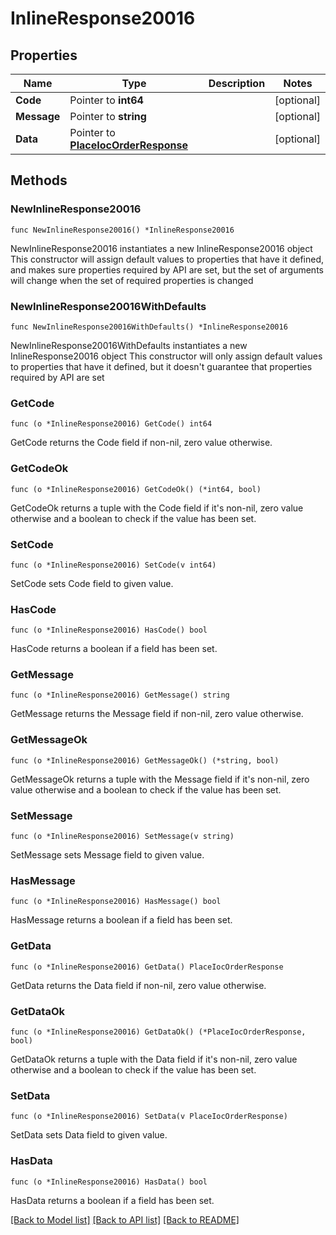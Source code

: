 # InlineResponse20016

## Properties

Name | Type | Description | Notes
------------ | ------------- | ------------- | -------------
**Code** | Pointer to **int64** |  | [optional] 
**Message** | Pointer to **string** |  | [optional] 
**Data** | Pointer to [**PlaceIocOrderResponse**](PlaceIocOrderResponse.md) |  | [optional] 

## Methods

### NewInlineResponse20016

`func NewInlineResponse20016() *InlineResponse20016`

NewInlineResponse20016 instantiates a new InlineResponse20016 object
This constructor will assign default values to properties that have it defined,
and makes sure properties required by API are set, but the set of arguments
will change when the set of required properties is changed

### NewInlineResponse20016WithDefaults

`func NewInlineResponse20016WithDefaults() *InlineResponse20016`

NewInlineResponse20016WithDefaults instantiates a new InlineResponse20016 object
This constructor will only assign default values to properties that have it defined,
but it doesn't guarantee that properties required by API are set

### GetCode

`func (o *InlineResponse20016) GetCode() int64`

GetCode returns the Code field if non-nil, zero value otherwise.

### GetCodeOk

`func (o *InlineResponse20016) GetCodeOk() (*int64, bool)`

GetCodeOk returns a tuple with the Code field if it's non-nil, zero value otherwise
and a boolean to check if the value has been set.

### SetCode

`func (o *InlineResponse20016) SetCode(v int64)`

SetCode sets Code field to given value.

### HasCode

`func (o *InlineResponse20016) HasCode() bool`

HasCode returns a boolean if a field has been set.

### GetMessage

`func (o *InlineResponse20016) GetMessage() string`

GetMessage returns the Message field if non-nil, zero value otherwise.

### GetMessageOk

`func (o *InlineResponse20016) GetMessageOk() (*string, bool)`

GetMessageOk returns a tuple with the Message field if it's non-nil, zero value otherwise
and a boolean to check if the value has been set.

### SetMessage

`func (o *InlineResponse20016) SetMessage(v string)`

SetMessage sets Message field to given value.

### HasMessage

`func (o *InlineResponse20016) HasMessage() bool`

HasMessage returns a boolean if a field has been set.

### GetData

`func (o *InlineResponse20016) GetData() PlaceIocOrderResponse`

GetData returns the Data field if non-nil, zero value otherwise.

### GetDataOk

`func (o *InlineResponse20016) GetDataOk() (*PlaceIocOrderResponse, bool)`

GetDataOk returns a tuple with the Data field if it's non-nil, zero value otherwise
and a boolean to check if the value has been set.

### SetData

`func (o *InlineResponse20016) SetData(v PlaceIocOrderResponse)`

SetData sets Data field to given value.

### HasData

`func (o *InlineResponse20016) HasData() bool`

HasData returns a boolean if a field has been set.


[[Back to Model list]](../README.md#documentation-for-models) [[Back to API list]](../README.md#documentation-for-api-endpoints) [[Back to README]](../README.md)


